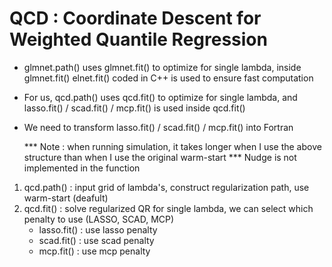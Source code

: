 # QCD : Coordinate Descent for Weighted Quantile Regression

- glmnet.path() uses glmnet.fit() to optimize for single lambda, inside glmnet.fit() elnet.fit() coded in C++ is used to ensure fast computation
- For us, qcd.path() uses qcd.fit() to optimize for single lambda, and lasso.fit() / scad.fit() / mcp.fit() is used inside qcd.fit()
- We need to transform lasso.fit() / scad.fit() / mcp.fit() into Fortran

  *** Note : when running simulation, it takes longer when I use the above structure than when I use the original warm-start
  *** Nudge is not implemented in the function

1. qcd.path() : input grid of lambda's, construct regularization path, use warm-start (deafult)
2. qcd.fit() : solve regularized QR for single lambda, we can select which penalty to use (LASSO, SCAD, MCP)
   - lasso.fit() : use lasso penalty
   - scad.fit() : use scad penalty
   - mcp.fit() : use mcp penalty


